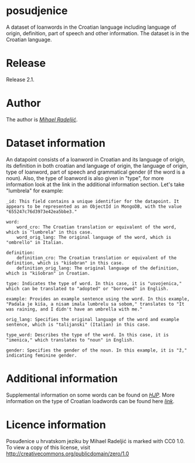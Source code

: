 # posudjenice
A dataset of loanwords in the Croatian language including language of origin, definition, part of speech and other information.
The dataset is in the Croatian language.

# Release
Release 2.1.

# Author
The author is *[Mihael Radeljić](https://github.com/MagicniJohnson)*.

# Dataset information
An datapoint consists of a loanword in Croatian and its language of origin, its definition in both croatian and language of origin, the language of origin, type of loanword, part of speech and grammatical gender (if the word is a noun). Also, the type of loanword is also given in "type", for more information look at the link in the additional information section.
Let's take "lumbrela" for example:

    _id: This field contains a unique identifier for the datapoint. It appears to be represented as an ObjectId in MongoDB, with the value "655247c76d3973e42ea5bbe3."

    word:
        word_cro: The Croatian translation or equivalent of the word, which is "lumbrela" in this case.
        word_orig_lang: The original language of the word, which is "ombrello" in Italian.

    definition:
        definition_cro: The Croatian translation or equivalent of the definition, which is "kišobran" in this case.
        definition_orig_lang: The original language of the definition, which is "kišobran" in Croatian.

    type: Indicates the type of word. In this case, it is "usvojenica," which can be translated to "adopted" or "borrowed" in English.

    example: Provides an example sentence using the word. In this example, "Padala je kiša, a nisam imala lumbrelu sa sobom," translates to "It was raining, and I didn't have an umbrella with me."

    orig_lang: Specifies the original language of the word and example sentence, which is "talijanski" (Italian) in this case.

    type_word: Describes the type of the word. In this case, it is "imenica," which translates to "noun" in English.

    gender: Specifies the gender of the noun. In this example, it is "ž," indicating feminine gender.
# Additional information
Supplemental information on some words can be found on *[HJP](https://hjp.znanje.hr/index.php?show=main)*.
More information on the type of Croatian loadwords can be found here *[link](https://hr.wikipedia.org/wiki/Posu%C4%91enice)*.

# Licence information 
 Posuđenice u hrvatskom jeziku by Mihael Radeljić is marked with CC0 1.0. 
 To view a copy of this license, visit http://creativecommons.org/publicdomain/zero/1.0
